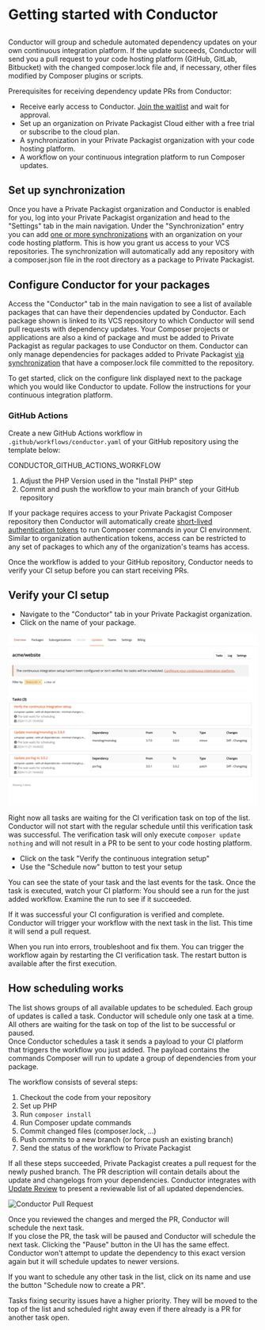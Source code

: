 # Getting started with Conductor
##

Conductor will group and schedule automated dependency updates on your own continuous integration platform. If the update succeeds, Conductor will send you a pull request to your code hosting platform (GitHub, GitLab, Bitbucket) with the changed composer.lock file and, if necessary, other files modified by Composer plugins or scripts.

Prerequisites for receiving dependency update PRs from Conductor:

- Receive early access to Conductor. [Join the waitlist](/features/conductor) and wait for approval.
- Set up an organization on Private Packagist Cloud either with a free trial or subscribe to the cloud plan.
- A synchronization in your Private Packagist organization with your code hosting platform.
- A workflow on your continuous integration platform to run Composer updates.

## Set up synchronization

Once you have a Private Packagist organization and Conductor is enabled for you, log into your Private Packagist organization and head to the "Settings" tab in the main navigation.
Under the "Synchronization" entry you can add [one or more synchronizations](/features/integration-github-bitbucket-gitlab.md) with an organization on your code hosting platform.
This is how you grant us access to your VCS repositories. The synchronization will automatically add any repository with a composer.json file in the root directory as a package to Private Packagist.

## Configure Conductor for your packages

Access the "Conductor" tab in the main navigation to see a list of available packages that can have their dependencies updated by Conductor.
Each package shown is linked to its VCS repository to which Conductor will send pull requests with dependency updates. Your Composer projects or applications are also a kind of package and must be added to Private Packagist as regular packages to use Conductor on them.
Conductor can only manage dependencies for packages added to Private Packagist [via synchronization](/features/integration-github-bitbucket-gitlab.md) that have a composer.lock file committed to the repository.

To get started, click on the configure link displayed next to the package which you would like Conductor to update. Follow the instructions for your continuous integration platform.

### GitHub Actions

Create a new GitHub Actions workflow in `.github/workflows/conductor.yaml` of your GitHub repository using the template below:

CONDUCTOR_GITHUB_ACTIONS_WORKFLOW

1. Adjust the PHP Version used in the "Install PHP" step
2. Commit and push the workflow to your main branch of your GitHub repository

If your package requires access to your Private Packagist Composer repository then Conductor will automatically create
[short-lived authentication tokens](../composer-authentication.md#conductor-authentication-tokens) to run Composer commands in your CI environment.
Similar to organization authentication tokens, access can be restricted to any set of packages to which any of the organization's teams has access.

Once the workflow is added to your GitHub repository, Conductor needs to verify your CI setup before you can start receiving PRs.
## Verify your CI setup

- Navigate to the "Conductor" tab in your Private Packagist organization.
- Click on the name of your package.

![Task list with verification task](/Resources/public/img/docs/conductor/verification-task-list.png)

Right now all tasks are waiting for the CI verification task on top of the list. Conductor will not start with the regular schedule until this verification task was successful.
The verification task will only execute `composer update nothing` and will not result in a PR to be sent to your code hosting platform.

- Click on the task "Verify the continuous integration setup"
- Use the "Schedule now" button to test your setup

You can see the state of your task and the last events for the task. Once the task is executed, watch your CI platform:
You should see a run for the just added workflow. Examine the run to see if it succeeded.

If it was successful your CI configuration is verified and complete. Conductor will trigger your workflow with the next task in the list. This time it will send a pull request.

When you run into errors, troubleshoot and fix them. You can trigger the workflow again by restarting the CI verification task. The restart button is available after the first execution.

## How scheduling works

The list shows groups of all available updates to be scheduled. Each group of updates is called a task. Conductor will schedule only one task at a time. All others are waiting for the task on top of the list to be successful or paused.  
Once Conductor schedules a task it sends a payload to your CI platform that triggers the workflow you just added. The payload contains the commands Composer will run to update a group of dependencies from your package.

The workflow consists of several steps:

1. Checkout the code from your repository
2. Set up PHP
3. Run `composer install`
4. Run Composer update commands
5. Commit changed files (composer.lock, ...)
6. Push commits to a new branch (or force push an existing branch)
7. Send the status of the workflow to Private Packagist

If all these steps succeeded, Private Packagist creates a pull request for the newly pushed branch. The PR description will contain details about the update and changelogs from your dependencies. Conductor integrates with [Update Review](https://packagist.com/features/update-review) to present a reviewable list of all updated dependencies.

![Conductor Pull Request](https://packagist.com/img/features/auto-updates/merged-PR-for-a-security-updated.png)

Once you reviewed the changes and merged the PR, Conductor will schedule the next task.      
If you close the PR, the task will be paused and Conductor will schedule the next task. Clicking the "Pause" button in the UI has the same effect. Conductor won't attempt to update the dependency to this exact version again but it will schedule updates to newer versions.

If you want to schedule any other task in the list, click on its name and use the button "Schedule now to create a PR".

Tasks fixing security issues have a higher priority. They will be moved to the top of the list and scheduled right away even if there already is a PR for another task open.


